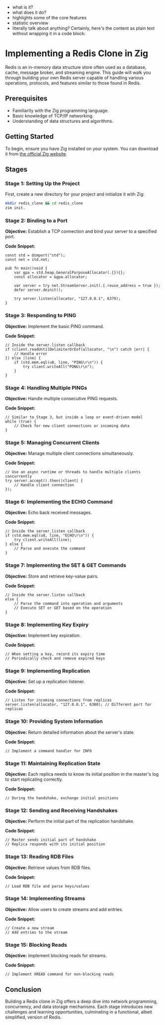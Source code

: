 


- what is it? 
- what does it do?
- highlights some of the core features
- statistic overview
- literally talk about anything?
Certainly, here's the content as plain text without wrapping it in a code block:

# Implementing a Redis Clone in Zig

Redis is an in-memory data structure store often used as a database, cache, message broker, and streaming engine. This guide will walk you through building your own Redis server capable of handling various operations, protocols, and features similar to those found in Redis.

## Prerequisites

- Familiarity with the Zig programming language.
- Basic knowledge of TCP/IP networking.
- Understanding of data structures and algorithms.

## Getting Started

To begin, ensure you have Zig installed on your system. You can download it from [the official Zig website](https://ziglang.org/download/).

## Stages

### Stage 1: Setting Up the Project

First, create a new directory for your project and initialize it with Zig:

```bash
mkdir redis_clone && cd redis_clone
zim init.
```

### Stage 2: Binding to a Port

**Objective:** Establish a TCP connection and bind your server to a specified port.

**Code Snippet:**

```zig
const std = @import("std");
const net = std.net;

pub fn main()void {
    var gpa = std.heap.GeneralPurposeAllocator(.{}){};
    const allocator = &gpa.allocator;
    
    var server = try net.StreamServer.init(.{.reuse_address = true });
    defer server.deinit();
    
    try server.listen(allocator, "127.0.0.1", 6379);
}
```

### Stage 3: Responding to PING

**Objective:** Implement the basic PING command.

**Code Snippet:**

```zig
// Inside the server.listen callback
if (client.readUntilDelimiterOrEof(allocator, "\n") catch |err| {
    // Handle error
}) else |line| {
    if (std.mem.eql(u8, line, "PING\r\n")) {
        try client.writeAll("PONG\r\n");
    }
}
```

### Stage 4: Handling Multiple PINGs

**Objective:** Handle multiple consecutive PING requests.

**Code Snippet:**

```zig
// Similar to Stage 3, but inside a loop or event-driven model
while (true) {
    // Check for new client connections or incoming data
}
```

### Stage 5: Managing Concurrent Clients

**Objective:** Manage multiple client connections simultaneously.

**Code Snippet:**

```zig
// Use an async runtime or threads to handle multiple clients concurrently
try server.accept().then(|client| {
    // Handle client connection
});
```

### Stage 6: Implementing the ECHO Command

**Objective:** Echo back received messages.

**Code Snippet:**

```zig
// Inside the server.listen callback
if (std.mem.eql(u8, line, "ECHO\r\n")) {
    try client.writeAll(line);
} else {
    // Parse and execute the command
}
```

### Stage 7: Implementing the SET & GET Commands

**Objective:** Store and retrieve key-value pairs.

**Code Snippet:**

```zig
// Inside the server.listen callback
else {
    // Parse the command into operation and arguments
    // Execute SET or GET based on the operation
}
```

### Stage 8: Implementing Key Expiry

**Objective:** Implement key expiration.

**Code Snippet:**

```zig
// When setting a key, record its expiry time
// Periodically check and remove expired keys
```

### Stage 9: Implementing Replication

**Objective:** Set up a replication listener.

**Code Snippet:**

```zig
// Listen for incoming connections from replicas
server.listen(allocator, "127.0.0.1", 6380); // Different port for replicas
```

### Stage 10: Providing System Information

**Objective:** Return detailed information about the server's state.

**Code Snippet:**

```zig
// Implement a command handler for INFO
```

### Stage 11: Maintaining Replication State

**Objective:** Each replica needs to know its initial position in the master's log to start replicating correctly.

**Code Snippet:**

```zig
// During the handshake, exchange initial positions
```

### Stage 12: Sending and Receiving Handshakes

**Objective:** Perform the initial part of the replication handshake.

**Code Snippet:**

```zig
// Master sends initial part of handshake
// Replica responds with its initial position
```

### Stage 13: Reading RDB Files

**Objective:** Retrieve values from RDB files.

**Code Snippet:**

```zig
// Load RDB file and parse keys/values
```

### Stage 14: Implementing Streams

**Objective:** Allow users to create streams and add entries.

**Code Snippet:**

```zig
// Create a new stream
// Add entries to the stream
```

### Stage 15: Blocking Reads

**Objective:** Implement blocking reads for streams.

**Code Snippet:**

```zig
// Implement XREAD command for non-blocking reads
```

## Conclusion

Building a Redis clone in Zig offers a deep dive into network programming, concurrency, and data storage mechanisms. Each stage introduces new challenges and learning opportunities, culminating in a functional, albeit simplified, version of Redis.